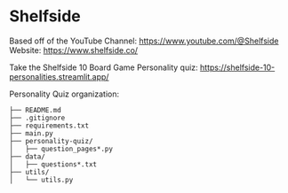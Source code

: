 # Shelfside 

Based off of the YouTube Channel: https://www.youtube.com/@Shelfside
Website: https://www.shelfside.co/

Take the Shelfside 10 Board Game Personality quiz: https://shelfside-10-personalities.streamlit.app/

Personality Quiz organization:
```
├── README.md
├── .gitignore
├── requirements.txt
├── main.py
├── personality-quiz/
│   ├── question_pages*.py
├── data/
│   ├── questions*.txt
├── utils/
│   └── utils.py
```
